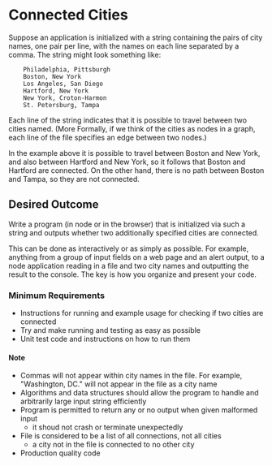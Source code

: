 # Connected Cities

Suppose an application is initialized with a string containing the pairs of city names, one pair per line, with the names on each line separated by a comma.  The string might look something like:

```
    Philadelphia, Pittsburgh
    Boston, New York
    Los Angeles, San Diego
    Hartford, New York
    New York, Croton-Harmon
    St. Petersburg, Tampa
```

Each line of the string indicates that it is possible to travel between two cities named. (More Formally, if we think of the cities as nodes in a graph, each line of the file specifies an edge between two nodes.)

In the example above it is possible to travel between Boston and New York, and also between Hartford and New York, so it follows that Boston and Hartford are connected.  On the other hand, there is no path between Boston and Tampa, so they are not connected.

## Desired Outcome

Write a program (in node or in the browser) that is initialized via such a string and outputs whether two additionally specified cities are connected.

This can be done as interactively or as simply as possible.  For example, anything from a group of input fields on a web page and an alert output, to a node application reading in a file and two city names and outputting the result to the console. The key is how you organize and present your code.

### Minimum Requirements

* Instructions for running and example usage for checking if two cities are connected
* Try and make running and testing as easy as possible
* Unit test code and instructions on how to run them

#### Note

* Commas will not appear within city names in the file. For example, "Washington, DC." will not appear in the file as a city name
* Algorithms and data structures should allow the program to handle and arbitrarily large input string efficiently
* Program is permitted to return any or no output when given malformed input
    * it shoud not crash or terminate unexpectedly
* File is considered to be a list of all connections, not all cities
    * a city not in the file is connected to no other city
* Production quality code